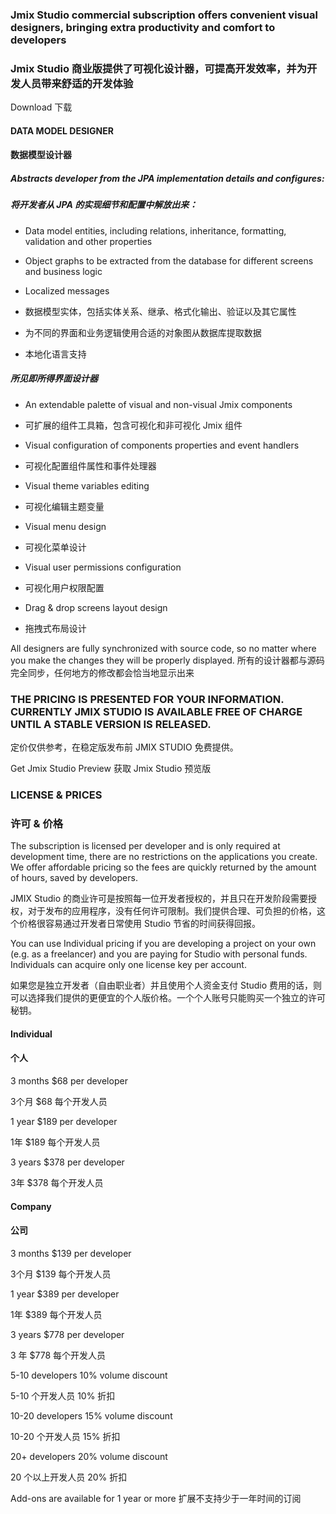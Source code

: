 ### Jmix Studio commercial subscription offers convenient visual designers, bringing extra productivity and comfort to developers
### Jmix Studio 商业版提供了可视化设计器，可提高开发效率，并为开发人员带来舒适的开发体验


Download
下载

#### DATA MODEL DESIGNER
#### 数据模型设计器

##### Abstracts developer from the JPA implementation details and configures:
##### 将开发者从 JPA 的实现细节和配置中解放出来：

* Data model entities, including relations, inheritance, formatting, validation and other properties
* Object graphs to be extracted from the database for different screens and business logic
* Localized messages

* 数据模型实体，包括实体关系、继承、格式化输出、验证以及其它属性
* 为不同的界面和业务逻辑使用合适的对象图从数据库提取数据
* 本地化语言支持


##### 所见即所得界面设计器
* An extendable palette of visual and non-visual Jmix components
* 可扩展的组件工具箱，包含可视化和非可视化 Jmix 组件
  
* Visual configuration of components properties and event handlers
* 可视化配置组件属性和事件处理器
  
* Visual theme variables editing
* 可视化编辑主题变量
  
* Visual menu design
* 可视化菜单设计
  
* Visual user permissions configuration
* 可视化用户权限配置
  
* Drag & drop screens layout design
* 拖拽式布局设计

All designers are fully synchronized with source code, so no matter where you make the changes they will be properly displayed.
所有的设计器都与源码完全同步，任何地方的修改都会恰当地显示出来


### THE PRICING IS PRESENTED FOR YOUR INFORMATION. CURRENTLY JMIX STUDIO IS AVAILABLE FREE OF CHARGE UNTIL A STABLE VERSION IS RELEASED.

定价仅供参考，在稳定版发布前 JMIX STUDIO 免费提供。

Get Jmix Studio Preview
获取 Jmix Studio 预览版

### LICENSE & PRICES
### 许可 & 价格
The subscription is licensed per developer and is only required at development time, there are no restrictions on the applications you create. We offer affordable pricing so the fees are quickly returned by the amount of hours, saved by developers.

JMIX Studio 的商业许可是按照每一位开发者授权的，并且只在开发阶段需要授权，对于发布的应用程序，没有任何许可限制。我们提供合理、可负担的价格，这个价格很容易通过开发者日常使用 Studio 节省的时间获得回报。


You can use Individual pricing if you are developing a project on your own (e.g. as a freelancer) and you are paying for Studio with personal funds. Individuals can acquire only one license key per account.

如果您是独立开发者（自由职业者）并且使用个人资金支付 Studio 费用的话，则可以选择我们提供的更便宜的个人版价格。一个个人账号只能购买一个独立的许可秘钥。


#### Individual 
#### 个人

3 months
$68
per developer

3个月
$68
每个开发人员


1 year
$189
per developer

1年
$189
每个开发人员

3 years
$378
per developer

3年
$378
每个开发人员

#### Company
#### 公司

3 months
$139
per developer

3个月
$139
每个开发人员

1 year
$389
per developer

1年
$389
每个开发人员


3 years
$778
per developer

3 年
$778
每个开发人员

5-10 developers
10%
volume discount

5-10 个开发人员
10%
折扣


10-20 developers
15%
volume discount

10-20 个开发人员
15%
折扣


20+ developers
20%
volume discount

20 个以上开发人员
20%
折扣


Add-ons are available for 1 year or more
扩展不支持少于一年时间的订阅







